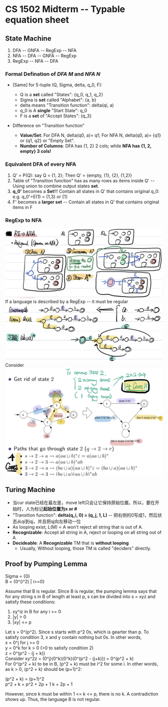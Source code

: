 # CS 1502 Midterm -- Typable equation sheet

## State Machine
1. DFA -- GNFA -- RegExp -- NFA
2. NFA -- DFA -- GNFA -- RegExp
3. RegExp -- NFA -- DFA

### Formal Defination of *DFA M* and *NFA N*
* [Same] for 5-tuple (Q, Sigma, delta, q_0, F):
	- Q is a **set** called "States": {q_0, q_1, q_2}
	- Sigma is **set** called "Alphabet": {a, b}
	- delta means "Transition function": delta(qi, a)
	- q_0 is A **single** "Start State": q_0
	- F is a **set** of "Accept States": {q_3}

* Difference on "Transition function"
	- **Value/Set**: For DFA N, delta(q0, a)= q1; For NFA N, delta(q0, a)= {q1}  or {q1, q2} or "Empty Set".
	- **Number of Columns**: DFA has {1, 2} 2 cols; while **NFA has {1, 2, empty} 3 cols!**
	

### Equivalent DFA of every NFA
1. Q' = P(Q): 	say Q = {1, 2}; Then Q' = {empty, {1}, {2}, {1,2}}
2. Table of "Transition function" has as many rows as items inside Q' -- Using union to combine output states **set**.
3. **q_0'** becomes a **Set**!!! Contain all states in Q' that contains original q_0: e.g. q_0'=E(1) = {1,3} or {1}
4. F' becomes a **larger set** -- Contain all states in Q' that contains original items in F

### RegExp to NFA
![Basic](https://github.com/ice-bear-git/ML-paperReading/blob/main/Visualization/CS1502_1.png)
If a language is described by a RegExp -- it must be regular
![Example 1](https://github.com/ice-bear-git/ML-paperReading/blob/main/Visualization/CS1502_2.png)
Consider 
![Example 2](https://github.com/ice-bear-git/ML-paperReading/blob/main/Visualization/CS1502_3.png)

## Turing Machine
* 当cur state已经在最左是，move left只会让它保持原始位置。所以，要在开始时，人为标记**起始位置为x or #**
* "Transition function": **delta(q_i, 0) = (q_j, 1, L)** -- 把右侧的0写成1，然后状态从qi到qj，并且把qj向左移动一位
* As looping exist, L(M) = A won't reject all string that is out of A.
* **Recognizable**: Accept all string in A, reject or looping on all string out of A
* **Decideable**: A **Recognizable** TM that is **without looping**
	- Usually, Without looping, those TM is called "deciders" directly.




## Proof by Pumping Lemma
Sigma = {0}  
B = {0^(i^2) | i>=0}

Assume that B is regular. SInce B is regular, the pumping lemma says that for any string s in B of length at least p, s can be divided into s = xyz and satisfy these conditions:  
1. xy^iz in B for any i >= 0
2. |y| > 0
3. |xy| <= p

Let s = 0^(p^2). Since s starts with p^2 0s, which is gearter than p. To satisfy condition 3, x and y contain nothing but 0s. In other words,  
x = 0^j for j >= 0  
y = 0^k for k > 0 (>0 to satisfy condition 2)  
z = 0^(p^2 - (j + k))  
Consider xy^2z = (0^j)(0^k)(0^k)(0^(p^2 - (j+k))) = 0^(p^2 + k)  
For 0^(p^2 + k) to be in B, (p^2 + k) must be i^2 for some i. In other words, as k > 0, (p^2 + k) should be (p+1)^2:  

(p^2 + k) = (p+1)^2  
p^2 + k = p^2 + 2p + 1
k = 2p + 1

However, since k must be within 1 <= k <= p, there is no k. A contradiction shows up. Thus, the language B is not regular.